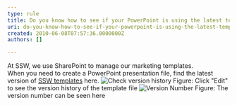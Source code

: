 ```yaml
---
type: rule
title: Do you know how to see if your PowerPoint is using the latest template?
uri: do-you-know-how-to-see-if-your-powerpoint-is-using-the-latest-template
created: 2010-06-08T07:57:36.0000000Z
authors: []

---
```


 At SSW, we use SharePoint to manage our marketing templates. <br> 
When you need to create a PowerPoint presentation file, find the latest version of [SSW templates](http&#58;//projects.ssw.com.au/Templates/Forms/AllItems.aspx) here.
![Check version history](/Communication/RulesToBetterPowerpointPresentations/PublishingImages/versionHistory.jpg) Figure: Click "Edit" to see the version history of the template file ![Version Number](/Communication/RulesToBetterPowerpointPresentations/PublishingImages/versionNo.jpg) Figure: The version number can be seen here
